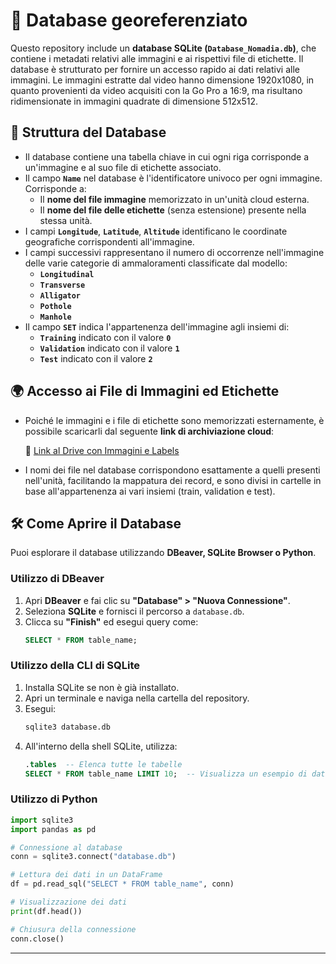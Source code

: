 # 📂 Database georeferenziato

Questo repository include un **database SQLite (`Database_Nomadia.db`)**, che contiene i metadati relativi alle immagini e ai rispettivi file di etichette. Il database è strutturato per fornire un accesso rapido ai dati relativi alle immagini. Le immagini estratte dal video hanno dimensione 1920x1080, in quanto provenienti da video acquisiti con la Go Pro a 16:9, ma risultano ridimensionate in immagini quadrate di dimensione 512x512.

## 🔹 Struttura del Database
- Il database contiene una tabella chiave in cui ogni riga corrisponde a un'immagine e al suo file di etichette associato.
- Il campo **`Name`** nel database è l'identificatore univoco per ogni immagine. Corrisponde a:
  - Il **nome del file immagine** memorizzato in un'unità cloud esterna.
  - Il **nome del file delle etichette** (senza estensione) presente nella stessa unità.
- I campi **`Longitude`**, **`Latitude`**, **`Altitude`** identificano le coordinate geografiche corrispondenti all'immagine.
- I campi successivi rappresentano il numero di occorrenze nell'immagine delle varie categorie di ammaloramenti classificate dal modello:
  - **`Longitudinal`**
  - **`Transverse`**
  - **`Alligator`**
  - **`Pothole`**
  - **`Manhole`**
- Il campo **`SET`** indica l'appartenenza dell'immagine agli insiemi di:
  - **`Training`** indicato con il valore **`0`**
  - **`Validation`** indicato con il valore **`1`**
  - **`Test`** indicato con il valore **`2`**

## 🌍 Accesso ai File di Immagini ed Etichette
- Poiché le immagini e i file di etichette sono memorizzati esternamente, è possibile scaricarli dal seguente **link di archiviazione cloud**:
  
  🔗 [Link al Drive con Immagini e Labels]([https://ipoolsrl-my.sharepoint.com/:f:/g/personal/ipool_ipoolsrl_onmicrosoft_com/Et9-T43Q9wdMmYar3HdepBoBtfXzYF4Liwcsn4uJGmQwBw?e=qv6wV7](https://ipoolsrl-my.sharepoint.com/:f:/g/personal/ipool_ipoolsrl_onmicrosoft_com/Et9-T43Q9wdMmYar3HdepBoBtfXzYF4Liwcsn4uJGmQwBw?e=rKvbhd))
  
- I nomi dei file nel database corrispondono esattamente a quelli presenti nell'unità, facilitando la mappatura dei record, e sono divisi in cartelle in base all'appartenenza ai vari insiemi (train, validation e test).

## 🛠 Come Aprire il Database
Puoi esplorare il database utilizzando **DBeaver, SQLite Browser o Python**.

### Utilizzo di DBeaver
1. Apri **DBeaver** e fai clic su **"Database" > "Nuova Connessione"**.
2. Seleziona **SQLite** e fornisci il percorso a `database.db`.
3. Clicca su **"Finish"** ed esegui query come:
   ```sql
   SELECT * FROM table_name;
   ```

### Utilizzo della CLI di SQLite
1. Installa SQLite se non è già installato.
2. Apri un terminale e naviga nella cartella del repository.
3. Esegui:
   ```sh
   sqlite3 database.db
   ```
4. All'interno della shell SQLite, utilizza:
   ```sql
   .tables  -- Elenca tutte le tabelle
   SELECT * FROM table_name LIMIT 10;  -- Visualizza un esempio di dati
   ```

### Utilizzo di Python
```python
import sqlite3
import pandas as pd

# Connessione al database
conn = sqlite3.connect("database.db")

# Lettura dei dati in un DataFrame
df = pd.read_sql("SELECT * FROM table_name", conn)

# Visualizzazione dei dati
print(df.head())

# Chiusura della connessione
conn.close()
```

---
